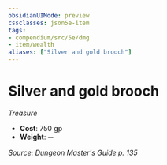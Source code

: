 ```yaml
---
obsidianUIMode: preview
cssclasses: json5e-item
tags:
- compendium/src/5e/dmg
- item/wealth
aliases: ["Silver and gold brooch"]
---
```

# Silver and gold brooch
*Treasure*  

- **Cost**: 750 gp
- **Weight**: ⏤

*Source: Dungeon Master's Guide p. 135*